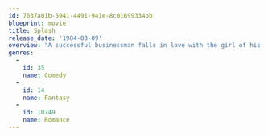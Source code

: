 ```yaml
---
id: 7637a01b-5941-4491-941e-8c01699334bb
blueprint: movie
title: Splash
release_date: '1984-03-09'
overview: "A successful businessman falls in love with the girl of his dreams. There's one big complication though; he's fallen hook, line and sinker for a mermaid."
genres:
  -
    id: 35
    name: Comedy
  -
    id: 14
    name: Fantasy
  -
    id: 10749
    name: Romance
---
```

